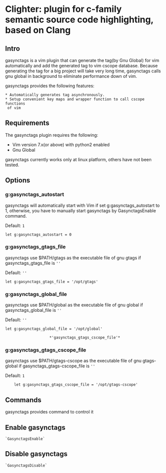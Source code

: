 # Clighter: plugin for c-family semantic source code highlighting, based on Clang
## Intro
gasynctags is a vim plugin that can generate the tag(by Gnu Global) for vim
automatically and add the generated tag to vim cscope database. Because
generating the tag for a big project will take very long time, gasynctags
calls gnu global in background to eliminate performance down of vim.

gasynctags provides the following features:

    * Automatically generates tag asynchronously.
    * Setup convenient key maps and wrapper function to call cscope functions
     of vim 

## Requirements

The gasynctags plugin requires the following:

* Vim version 7.x(or above) with python2 enabled
* Gnu Global

gasynctags currently works only at linux platform, others have not been tested.

## Options

### g:gasynctags_autostart
gasynctags will automatically start with Vim if set g:gasynctags_autostart to 1,
otherwise, you have to manually start gasynctags by GasynctagsEnable command.

Default: `1`
```vim
let g:gasynctags_autostart = 0
```

### g:gasynctags_gtags_file
gasynctags use $PATH/gtags as the executable file of gnu gtags if
gasynctags_gtags_file is `''`

Default: `''`
```vim
let g:gasynctags_gtags_file = '/opt/gtags'
```

### g:gasynctags_global_file
gasynctags use $PATH/global as the executable file of gnu global if
gasynctags_global_file is `''`

Default: `''`
```vim
let g:gasynctags_global_file = '/opt/global'
```
						*'gasynctags_gtags_cscope_file'*
### g:gasynctags_gtags_cscope_file
gasynctags use $PATH/gtags-cscope as the executable file of gnu gtags-global
if gasynctags_gtags-cscope_file is `''`

Default: `1`
```vim
	let g:gasynctags_gtags_cscope_file = '/opt/gtags-cscope'
```

## Commands
gasynctags provides command to control it

## Enable gasynctags
	`GasynctagsEnable`

## Disable gasynctags
	`GasynctagsDisable`
